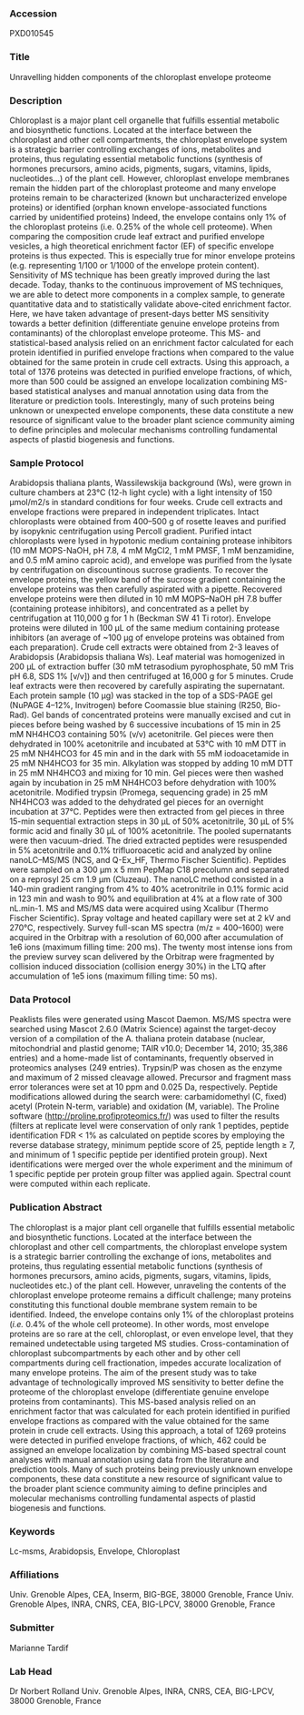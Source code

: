 ### Accession
PXD010545

### Title
Unravelling hidden components of the chloroplast envelope proteome

### Description
Chloroplast is a major plant cell organelle that fulfills essential metabolic and biosynthetic functions. Located at the interface between the chloroplast and other cell compartments, the chloroplast envelope system is a strategic barrier controlling exchanges of ions, metabolites and proteins, thus regulating essential metabolic functions (synthesis of hormones precursors, amino acids, pigments, sugars, vitamins, lipids, nucleotides…) of the plant cell. However, chloroplast envelope membranes remain the hidden part of the chloroplast proteome and many envelope proteins remain to be characterized (known but uncharacterized envelope proteins) or identified (orphan known envelope-associated functions carried by unidentified proteins)  Indeed, the envelope contains only 1% of the chloroplast proteins (i.e. 0.25% of the whole cell proteome). When comparing the composition crude leaf extract and purified envelope vesicles, a high theoretical enrichment factor (EF) of specific envelope proteins is thus expected. This is especially true for minor envelope proteins (e.g. representing 1/100 or 1/1000 of the envelope protein content). Sensitivity of MS technique has been greatly improved during the last decade. Today, thanks to the continuous improvement of MS techniques, we are able to detect more components in a complex sample, to generate quantitative data and to statistically validate above-cited enrichment factor. Here, we have taken advantage of present-days better MS sensitivity towards a better definition (differentiate genuine envelope proteins from contaminants) of the chloroplast envelope proteome. This MS- and statistical-based analysis relied on an enrichment factor calculated for each protein identified in purified envelope fractions when compared to the value obtained for the same protein in crude cell extracts. Using this approach, a total of 1376 proteins was detected in purified envelope fractions, of which, more than 500 could be assigned an envelope localization combining MS-based statistical analyses and manual annotation using data from the literature or prediction tools. Interestingly, many of such proteins being unknown or unexpected envelope components, these data constitute a new resource of significant value to the broader plant science community aiming to define principles and molecular mechanisms controlling fundamental aspects of plastid biogenesis and functions.

### Sample Protocol
Arabidopsis thaliana plants, Wassilewskija background (Ws), were grown in culture chambers at 23°C (12-h light cycle) with a light intensity of 150 µmol/m2/s in standard conditions for four weeks. Crude cell extracts and envelope fractions were prepared in independent triplicates. Intact chloroplasts were obtained from 400–500 g of rosette leaves and purified by isopyknic centrifugation using Percoll gradient. Purified intact chloroplasts were lysed in hypotonic medium containing protease inhibitors (10 mM MOPS-NaOH, pH 7.8, 4 mM MgCl2, 1 mM PMSF, 1 mM benzamidine, and 0.5 mM amino caproic acid), and envelope was purified from the lysate by centrifugation on discountinous sucrose gradients. To recover the envelope proteins, the yellow band of the sucrose gradient containing the envelope proteins was then carefully aspirated with a pipette. Recovered envelope proteins were then diluted in 10 mM MOPS–NaOH pH 7.8 buffer (containing protease inhibitors), and concentrated as a pellet by centrifugation at 110,000 g for 1 h (Beckman SW 41 Ti rotor). Envelope proteins were diluted in 100 µL of the same medium containing protease inhibitors (an average of ~100 μg of envelope proteins was obtained from each preparation). Crude cell extracts were obtained from 2-3 leaves of Arabidopsis (Arabidopsis thaliana Ws). Leaf material was homogenized in 200 µL of extraction buffer (30 mM tetrasodium pyrophosphate, 50 mM Tris pH 6.8, SDS 1% [v/v]) and then centrifuged at 16,000 g for 5 minutes. Crude leaf extracts were then recovered by carefully aspirating the supernatant.  Each protein sample (10 µg) was stacked in the top of a SDS-PAGE gel (NuPAGE 4–12%, Invitrogen) before Coomassie blue staining (R250, Bio-Rad). Gel bands of concentrated proteins were manually excised and cut in pieces before being washed by 6 successive incubations of 15 min in 25 mM NH4HCO3 containing 50% (v/v) acetonitrile. Gel pieces were then dehydrated in 100% acetonitrile and incubated at 53°C with 10 mM DTT in 25 mM NH4HCO3 for 45 min and in the dark with 55 mM iodoacetamide in 25 mM NH4HCO3 for 35 min. Alkylation was stopped by adding 10 mM DTT in 25 mM NH4HCO3 and mixing for 10 min. Gel pieces were then washed again by incubation in 25 mM NH4HCO3 before dehydration with 100% acetonitrile. Modified trypsin (Promega, sequencing grade) in 25 mM NH4HCO3 was added to the dehydrated gel pieces for an overnight incubation at 37°C. Peptides were then extracted from gel pieces in three 15-min sequential extraction steps in 30 μL of 50% acetonitrile, 30 μL of 5% formic acid and finally 30 μL of 100% acetonitrile. The pooled supernatants were then vacuum-dried. The dried extracted peptides were resuspended in 5% acetonitrile and 0.1% trifluoroacetic acid and analyzed by online nanoLC–MS/MS (NCS, and Q-Ex_HF, Thermo Fischer Scientific). Peptides were sampled on a 300 μm x 5 mm PepMap C18 precolumn and separated on a reprosyl 25 cm 1.9 µm (Cluzeau). The nanoLC method consisted in a 140-min gradient ranging from 4% to 40% acetronitrile in 0.1% formic acid in 123 min and wash to 90% and equilibration at 4% at a flow rate of 300 nL.min-1. MS and MS/MS data were acquired using Xcalibur (Thermo Fischer Scientific). Spray voltage and heated capillary were set at 2 kV and 270°C, respectively. Survey full-scan MS spectra (m/z = 400–1600) were acquired in the Orbitrap with a resolution of 60,000 after accumulation of 1e6 ions (maximum filling time: 200 ms). The twenty most intense ions from the preview survey scan delivered by the Orbitrap were fragmented by collision induced dissociation (collision energy 30%) in the LTQ after accumulation of 1e5 ions (maximum filling time: 50 ms).

### Data Protocol
Peaklists files were generated using Mascot Daemon. MS/MS spectra were searched using Mascot 2.6.0 (Matrix Science) against the target-decoy version of a compilation of the A. thaliana protein database (nuclear, mitochondrial and plastid genome; TAIR v10.0; December 14, 2010; 35,386 entries) and a home-made list of contaminants, frequently observed in proteomics analyses (249 entries). Trypsin/P was chosen as the enzyme and maximum of 2 missed cleavage allowed. Precursor and fragment mass error tolerances were set at 10 ppm and 0.025 Da, respectively. Peptide modifications allowed during the search were: carbamidomethyl (C, fixed) acetyl (Protein N-term, variable) and oxidation (M, variable). The Proline software (http://proline.profiproteomics.fr/) was used to filter the results (filters at replicate level were conservation of only rank 1 peptides, peptide identification FDR < 1% as calculated on peptide scores by employing the reverse database strategy, minimum peptide score of 25, peptide length ≥ 7, and minimum of 1 specific peptide per identified protein group). Next identifications were merged over the whole experiment and the minimum of 1 specific peptide per protein group filter was applied again. Spectral count were computed within each replicate.

### Publication Abstract
The chloroplast is a major plant cell organelle that fulfills essential metabolic and biosynthetic functions. Located at the interface between the chloroplast and other cell compartments, the chloroplast envelope system is a strategic barrier controlling the exchange of ions, metabolites and proteins, thus regulating essential metabolic functions (synthesis of hormones precursors, amino acids, pigments, sugars, vitamins, lipids, nucleotides etc.) of the plant cell. However, unraveling the contents of the chloroplast envelope proteome remains a difficult challenge; many proteins constituting this functional double membrane system remain to be identified. Indeed, the envelope contains only 1% of the chloroplast proteins (<i>i.e.</i> 0.4% of the whole cell proteome). In other words, most envelope proteins are so rare at the cell, chloroplast, or even envelope level, that they remained undetectable using targeted MS studies. Cross-contamination of chloroplast subcompartments by each other and by other cell compartments during cell fractionation, impedes accurate localization of many envelope proteins. The aim of the present study was to take advantage of technologically improved MS sensitivity to better define the proteome of the chloroplast envelope (differentiate genuine envelope proteins from contaminants). This MS-based analysis relied on an enrichment factor that was calculated for each protein identified in purified envelope fractions as compared with the value obtained for the same protein in crude cell extracts. Using this approach, a total of 1269 proteins were detected in purified envelope fractions, of which, 462 could be assigned an envelope localization by combining MS-based spectral count analyses with manual annotation using data from the literature and prediction tools. Many of such proteins being previously unknown envelope components, these data constitute a new resource of significant value to the broader plant science community aiming to define principles and molecular mechanisms controlling fundamental aspects of plastid biogenesis and functions.

### Keywords
Lc-msms, Arabidopsis, Envelope, Chloroplast

### Affiliations
Univ. Grenoble Alpes, CEA, Inserm, BIG-BGE, 38000 Grenoble, France
Univ. Grenoble Alpes, INRA, CNRS, CEA, BIG-LPCV, 38000 Grenoble, France

### Submitter
Marianne Tardif

### Lab Head
Dr Norbert Rolland
Univ. Grenoble Alpes, INRA, CNRS, CEA, BIG-LPCV, 38000 Grenoble, France



